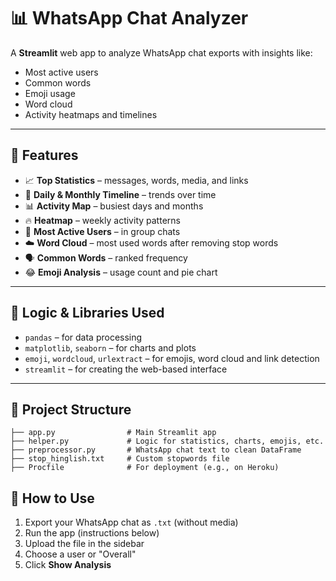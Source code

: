# 📊 WhatsApp Chat Analyzer

A **Streamlit** web app to analyze WhatsApp chat exports with insights like:
- Most active users
- Common words
- Emoji usage
- Word cloud
- Activity heatmaps and timelines

---

## 🚀 Features

- 📈 **Top Statistics** – messages, words, media, and links
- 📅 **Daily & Monthly Timeline** – trends over time
- 📊 **Activity Map** – busiest days and months
- 🔥 **Heatmap** – weekly activity patterns
- 👑 **Most Active Users** – in group chats
- ☁️ **Word Cloud** – most used words after removing stop words
- 🗣️ **Common Words** – ranked frequency
- 😂 **Emoji Analysis** – usage count and pie chart

---

## 🧠 Logic & Libraries Used

- `pandas` – for data processing
- `matplotlib`, `seaborn` – for charts and plots
- `emoji`, `wordcloud`, `urlextract` – for emojis, word cloud and link detection
- `streamlit` – for creating the web-based interface

---

## 📁 Project Structure

```
├── app.py                # Main Streamlit app
├── helper.py             # Logic for statistics, charts, emojis, etc.
├── preprocessor.py       # WhatsApp chat text to clean DataFrame
├── stop_hinglish.txt     # Custom stopwords file
├── Procfile              # For deployment (e.g., on Heroku)
```

## 🧪 How to Use

1. Export your WhatsApp chat as `.txt` (without media)
2. Run the app (instructions below)
3. Upload the file in the sidebar
4. Choose a user or "Overall"
5. Click **Show Analysis**

